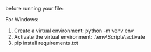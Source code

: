 before running your file:

For Windows:

1. Create a virtual environment:
   python -m venv env
2.  Activate the virtual environment:
   .\env\Scripts\activate
3. pip install requirements.txt
   
